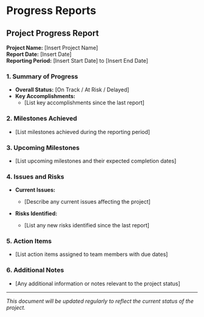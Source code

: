 # Progress Reports

## Project Progress Report

**Project Name:** [Insert Project Name]  
**Report Date:** [Insert Date]  
**Reporting Period:** [Insert Start Date] to [Insert End Date]  

### 1. Summary of Progress
- **Overall Status:** [On Track / At Risk / Delayed]
- **Key Accomplishments:**  
  - [List key accomplishments since the last report]
  
### 2. Milestones Achieved
- [List milestones achieved during the reporting period]

### 3. Upcoming Milestones
- [List upcoming milestones and their expected completion dates]

### 4. Issues and Risks
- **Current Issues:**  
  - [Describe any current issues affecting the project]
  
- **Risks Identified:**  
  - [List any new risks identified since the last report]

### 5. Action Items
- [List action items assigned to team members with due dates]

### 6. Additional Notes
- [Any additional information or notes relevant to the project status]

---

*This document will be updated regularly to reflect the current status of the project.*